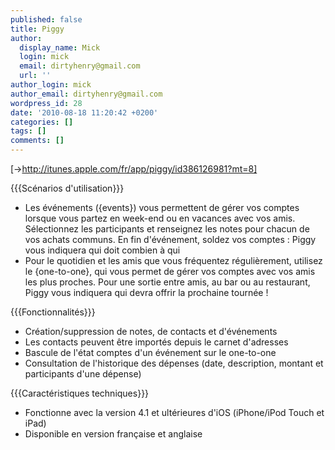 ```yaml
---
published: false
title: Piggy
author:
  display_name: Mick
  login: mick
  email: dirtyhenry@gmail.com
  url: ''
author_login: mick
author_email: dirtyhenry@gmail.com
wordpress_id: 28
date: '2010-08-18 11:20:42 +0200'
categories: []
tags: []
comments: []
---
```

[<img38>->http://itunes.apple.com/fr/app/piggy/id386126981?mt=8]

{{{Scénarios d'utilisation}}}

- Les événements ({events}) vous permettent de gérer vos comptes lorsque vous partez en week-end ou en vacances avec vos amis. Sélectionnez les participants et renseignez les notes pour chacun de vos achats communs. En fin d'événement, soldez vos comptes : Piggy vous indiquera qui doit combien à qui 
- Pour le quotidien et les amis que vous fréquentez régulièrement, utilisez le {one-to-one}, qui vous permet de gérer vos comptes avec vos amis les plus proches. Pour une sortie entre amis, au bar ou au restaurant, Piggy vous indiquera qui devra offrir la prochaine tournée !

{{{Fonctionnalités}}}

- Création/suppression de notes, de contacts et d'événements
- Les contacts peuvent être importés depuis le carnet d'adresses
- Bascule de l'état comptes d'un événement sur le one-to-one
- Consultation de l'historique des dépenses (date, description, montant et participants d'une dépense)

{{{Caractéristiques techniques}}}

- Fonctionne avec la version 4.1 et ultérieures d'iOS (iPhone/iPod Touch et iPad)
- Disponible en version française et anglaise
